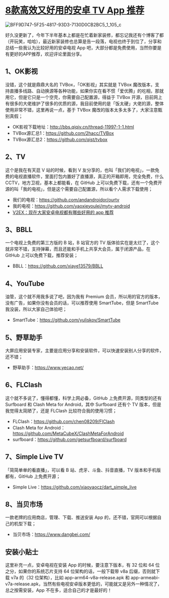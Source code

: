 # [8款高效又好用的安卓 TV App 推荐](https://github.com/superleeyom/blog/issues/59)


![BFF9D747-5F25-4817-93D3-7130D0CB2BC5_1_105_c](https://github.com/user-attachments/assets/17214986-7acd-4fac-b436-c8418c796b91)

好久没更新了，今年下半年基本上都是在忙着新家装修，都忘记我还有个博客了都（开玩笑，哈哈），最近新家装修也总算是告一段落，电视也终于到位了，分享和总结一些我认为比较好用的安卓电视 App 吧，大部分都是免费使用，当然你要是有更好的APP推荐，欢迎评论里面分享。
	
## 1、OK影视

没错，这个就是鼎鼎大名的 TVBox，「OK影视」其实就是 TVBox 魔改版本，支持直播多线路、自动换源等各种功能，如果你实在看不惯「爱优腾」的吃相，那就用它，但是它只是一个空壳，你需要自己配置源，得益于 TVBox 开源，目前网上有很多的大佬维护了很多的优质的源，我目前使用的是「饭太硬」大佬的源，整体使用非常不错，这里再说一点，基于 TVBox 魔改的版本太多太多了，大家注意甄别真假；
- OK影视下载地址：http://bbs.qiqiv.cn/thread-11997-1-1.html
- TVBox源汇总1：https://github.com/2hacc/TVBox
- TVBox源汇总2：https://github.com/qist/tvbox
	
## 2、TV

这个是我在有天逛 V 站的时候，看到 V 友分享的，也叫「我们的电视」，一款免费的电视直播软件，里面打包内置好了直播源，真正的开箱即用，完全免费，什么 CCTV，地方卫视，基本上都能看，在 GitHub 上可以免费下载，还有一个免费开源的叫「我的电视」，但是这个需要自己配置源，所以看个人需求下载使用；
- 我们的电视：https://github.com/andandroidor/ourtv
- 我的电视：https://github.com/yaoxieyoulei/mytv-android
- [V2EX：现在大家安卓电视都有哪些好用的 app 推荐](https://www.v2ex.com/t/1067021#reply55)
	
## 3、BBLL

一个电视上免费的第三方版的 B 站，B 站官方的 TV 版体验实在是太烂了，这个就非常不错，支持弹幕，而且还能和手机上共享大会员，属于闭源产品，在 GitHub 上可以免费下载，推荐安装；
- BBLL：https://github.com/xiaye13579/BBLL
	
## 4、YouTube

油管，这个就不用我多说了吧，因为我有 Premium 会员，所以用的官方的版本，没有广告，如果你没有会员的话，可以推荐使用 SmartTube，但是 SmartTube 我没装，所以大家自己体验吧；
- SmartTube：https://github.com/yuliskov/SmartTube
	
## 5、野草助手

大屏应用安装专家，主要是应用分享和安装软件，可以快速安装别人分享的软件，还不错；
- 野草助手：https://www.yecao.net/
	
## 6、FLClash

这个就不多说了，懂得都懂，科学上网必备，GitHub 上免费开源，同类型的还有 Surfboard 和 Clash Meta for Android，其中 Surfboard 还有个 TV 版本，但是我觉得太简陋了，还是 FLClash 比较符合我的使用习惯；
- FLClash：https://github.com/chen08209/FlClash
- Clash Meta for Android：https://github.com/MetaCubeX/ClashMetaForAndroid
- surfboard：https://github.com/getsurfboard/surfboard
	
## 7、Simple Live TV

「简简单单的看直播」，可以看 B 站、虎牙、斗鱼、抖音直播，TV 版本和手机版都有，GitHub 上免费开源；
- Simple Live：https://github.com/xiaoyaocz/dart_simple_live
	
## 8、当贝市场

一款老牌的应用商店，管理、下载、推送安装 App 的，还不错，官网可以根据自己的机型下载；
- 当贝市场：https://www.dangbei.com/

## 安装小贴士

这里补充一点，安卓电视在安装 App 的时候，要注意下版本，有 32 位和 64 位之分，如果你的系统芯片支持 64 位架构的话，一般下载带 v8a 后缀，否则就下载 v7a 的（32 位架构），比如 app-arm64-v8a-release.apk 和 app-armeabi-v7a-release.apk，当然有些电视安卓版本更低的，可能就又是另外一种情况了，总之按需安装，App 不在多，适合自己的才是最好的！
